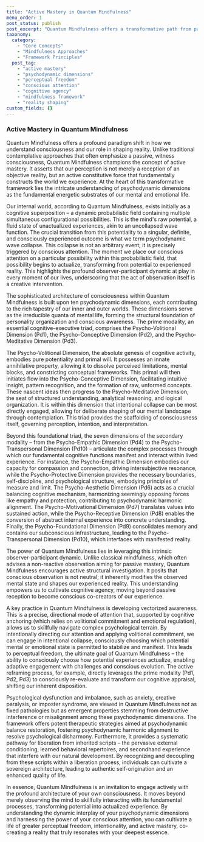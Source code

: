 ```yaml
---
title: "Active Mastery in Quantum Mindfulness"
menu_order: 1
post_status: publish
post_excerpt: "Quantum Mindfulness offers a transformative path from passive observation to active mastery of consciousness. By understanding psychodynamic dimensions and the observer-participant dynamic, individuals can consciously shape their perceived reality. This framework empowers you to engage with your mind's architecture and achieve true perceptual freedom."
taxonomy:
  category:
    - "Core Concepts"
    - "Mindfulness Approaches"
    - "Framework Principles"
  post_tag:
    - "active mastery"
    - "psychodynamic dimensions"
    - "perceptual freedom"
    - "conscious attention"
    - "cognitive agency"
    - "mindfulness framework"
    - "reality shaping"
custom_fields: {}
---
```


### Active Mastery in Quantum Mindfulness

Quantum Mindfulness offers a profound paradigm shift in how we understand consciousness and our role in shaping reality. Unlike traditional contemplative approaches that often emphasize a passive, witness consciousness, Quantum Mindfulness champions the concept of active mastery. It asserts that our perception is not merely a reception of an objective reality, but an active constitutive force that fundamentally constructs the world we experience. At the heart of this transformative framework lies the intricate understanding of psychodynamic dimensions as the fundamental energetic substrates of our mental and emotional life.

Our internal world, according to Quantum Mindfulness, exists initially as a cognitive superposition – a dynamic probabilistic field containing multiple simultaneous configurational possibilities. This is the mind's raw potential, a fluid state of unactualized experiences, akin to an uncollapsed wave function. The crucial transition from this potentiality to a singular, definite, and consciously experienced outcome is what we term psychodynamic wave collapse. This collapse is not an arbitrary event; it is precisely triggered by conscious attention. The moment we place our conscious attention on a particular possibility within this probabilistic field, that possibility begins to actualize, transforming from potential to experienced reality. This highlights the profound observer-participant dynamic at play in every moment of our lives, underscoring that the act of observation itself is a creative intervention.

The sophisticated architecture of consciousness within Quantum Mindfulness is built upon ten psychodynamic dimensions, each contributing to the rich tapestry of our inner and outer worlds. These dimensions serve as the irreducible quanta of mental life, forming the structural foundation of personality organization and conscious awareness. The prime modality, an essential cognitive-executive triad, comprises the Psycho-Volitional Dimension (Pd1), the Psycho-Conceptive Dimension (Pd2), and the Psycho-Meditative Dimension (Pd3).

The Psycho-Volitional Dimension, the absolute genesis of cognitive activity, embodies pure potentiality and primal will. It possesses an innate annihilative property, allowing it to dissolve perceived limitations, mental blocks, and constricting conceptual frameworks. This primal will then initiates flow into the Psycho-Conceptive Dimension, facilitating intuitive insight, pattern recognition, and the formation of raw, unformed concepts. These nascent ideas then progress to the Psycho-Meditative Dimension, the seat of structured understanding, analytical reasoning, and logical organization. It is within this dimension that intentional collapse can be most directly engaged, allowing for deliberate shaping of our mental landscape through contemplation. This triad provides the scaffolding of consciousness itself, governing perception, intention, and interpretation.

Beyond this foundational triad, the seven dimensions of the secondary modality – from the Psycho-Empathic Dimension (Pd4) to the Psycho-Transpersonal Dimension (Pd10) – articulate the complex processes through which our fundamental cognitive functions manifest and interact within lived experience. For instance, the Psycho-Empathic Dimension embodies our capacity for compassion and connection, driving intersubjective resonance, while the Psycho-Protective Dimension provides the necessary boundaries, self-discipline, and psychological structure, embodying principles of measure and limit. The Psycho-Aesthetic Dimension (Pd6) acts as a crucial balancing cognitive mechanism, harmonizing seemingly opposing forces like empathy and protection, contributing to psychodynamic harmonic alignment. The Psycho-Motivational Dimension (Pd7) translates values into sustained action, while the Psycho-Receptive Dimension (Pd8) enables the conversion of abstract internal experience into concrete understanding. Finally, the Psycho-Foundational Dimension (Pd9) consolidates memory and contains our subconscious infrastructure, leading to the Psycho-Transpersonal Dimension (Pd10), which interfaces with manifested reality.

The power of Quantum Mindfulness lies in leveraging this intrinsic observer-participant dynamic. Unlike classical mindfulness, which often advises a non-reactive observation aiming for passive mastery, Quantum Mindfulness encourages active structural investigation. It posits that conscious observation is not neutral; it inherently modifies the observed mental state and shapes our experienced reality. This understanding empowers us to cultivate cognitive agency, moving beyond passive reception to become conscious co-creators of our experience.

A key practice in Quantum Mindfulness is developing vectorized awareness. This is a precise, directional mode of attention that, supported by cognitive anchoring (which relies on volitional commitment and emotional regulation), allows us to skillfully navigate complex psychological terrain. By intentionally directing our attention and applying volitional commitment, we can engage in intentional collapse, consciously choosing which potential mental or emotional state is permitted to stabilize and manifest. This leads to perceptual freedom, the ultimate goal of Quantum Mindfulness – the ability to consciously choose how potential experiences actualize, enabling adaptive engagement with challenges and conscious evolution. The active reframing process, for example, directly leverages the prime modality (Pd1, Pd2, Pd3) to consciously re-evaluate and transform our cognitive appraisal, shifting our inherent disposition.

Psychological dysfunction and imbalance, such as anxiety, creative paralysis, or imposter syndrome, are viewed in Quantum Mindfulness not as fixed pathologies but as emergent properties stemming from destructive interference or misalignment among these psychodynamic dimensions. The framework offers potent therapeutic strategies aimed at psychodynamic balance restoration, fostering psychodynamic harmonic alignment to resolve psychological disharmony. Furthermore, it provides a systematic pathway for liberation from inherited scripts – the pervasive external conditioning, learned behavioral repertoires, and secondhand experience that interfere with our natural development. By recognizing and decoupling from these scripts within a liberation process, individuals can cultivate a sovereign architecture, leading to authentic self-origination and an enhanced quality of life.

In essence, Quantum Mindfulness is an invitation to engage actively with the profound architecture of your own consciousness. It moves beyond merely observing the mind to skillfully interacting with its fundamental processes, transforming potential into actualized experience. By understanding the dynamic interplay of your psychodynamic dimensions and harnessing the power of your conscious attention, you can cultivate a life of greater perceptual freedom, intentionality, and active mastery, co-creating a reality that truly resonates with your deepest essence.